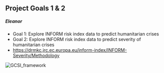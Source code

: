 ## Project Goals 1 & 2 
##### Eleanor

- Goal 1: Explore INFORM risk index data to predict humanitarian crises
- Goal 2: Explore INFORM risk index data to predict severity of humanitarian crises
- https://drmkc.jrc.ec.europa.eu/inform-index/INFORM-Severity/Methodology

![GCSI_framework](https://github.com/oja25/Predicting-Humanitarian-Crises-INFORM-Index/assets/157504626/b6afbd88-2451-4907-8de4-de53d0d0ae6d)
